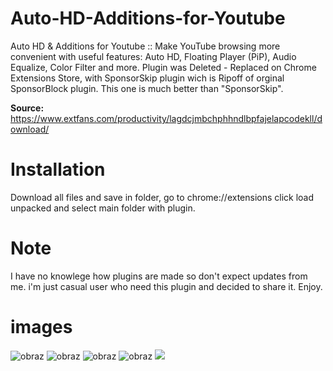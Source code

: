 # Auto-HD-Additions-for-Youtube
Auto HD &amp; Additions for Youtube :: Make YouTube browsing more convenient with useful features: Auto HD, Floating Player (PiP), Audio Equalize, Color Filter and more.
Plugin was Deleted - Replaced on Chrome Extensions Store, with SponsorSkip plugin wich is Ripoff of orginal SponsorBlock plugin.
This one is much better than "SponsorSkip".

**Source:** https://www.extfans.com/productivity/lagdcjmbchphhndlbpfajelapcodekll/download/

# Installation 
Download all files and save in folder, go to chrome://extensions click load unpacked and select main folder with plugin.

# Note
I have no knowlege how plugins are made so don't expect updates from me. i'm just casual user who need this plugin and decided to share it.
Enjoy.

# images
![obraz](https://user-images.githubusercontent.com/32804020/211694230-cb0d133f-062f-41ca-b327-6d31703f18a7.png)
![obraz](https://user-images.githubusercontent.com/32804020/211694245-1701cc05-2a55-4328-992b-5f643ea5ca10.png)
![obraz](https://user-images.githubusercontent.com/32804020/211694260-a86d3698-1160-440c-ae45-2e78de3ace39.png)
![obraz](https://user-images.githubusercontent.com/32804020/211694268-35811ee8-96c2-4ebc-a914-35c4d9ecebe9.png)
![](https://komarev.com/ghpvc/?username=your-github-username&color=blueviolet)
